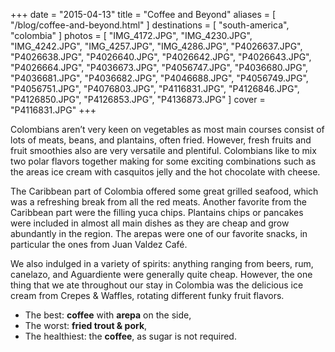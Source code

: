 +++
date    = "2015-04-13"
title   = "Coffee and Beyond"
aliases = [ "/blog/coffee-and-beyond.html" ]
destinations = [ "south-america", "colombia" ]
photos  = [
  "IMG_4172.JPG", "IMG_4230.JPG", "IMG_4242.JPG", "IMG_4257.JPG", "IMG_4286.JPG",
  "P4026637.JPG", "P4026638.JPG", "P4026640.JPG", "P4026642.JPG", "P4026643.JPG",
  "P4026664.JPG", "P4036673.JPG", "P4056747.JPG", "P4036680.JPG", "P4036681.JPG",
  "P4036682.JPG", "P4046688.JPG", "P4056749.JPG", "P4056751.JPG", "P4076803.JPG",
  "P4116831.JPG", "P4126846.JPG", "P4126850.JPG", "P4126853.JPG", "P4136873.JPG"
]
cover = "P4116831.JPG"
+++

Colombians aren’t very keen on vegetables as most main courses consist of lots of meats, beans, and plantains, often fried. However, fresh fruits and fruit smoothies also are very versatile and plentiful. Colombians like to mix two polar flavors together making for some exciting combinations such as the areas ice cream with casquitos jelly and the hot chocolate with cheese.
<!--more-->
The Caribbean part of Colombia offered some great grilled seafood, which was a refreshing break from all the red meats. Another favorite from the Caribbean part were the filling yuca chips. Plantains chips or pancakes were included in almost all main dishes as they are cheap and grow abundantly in the region. The arepas were one of our favorite snacks, in particular the ones from Juan Valdez Café.

We also indulged in a variety of spirits: anything ranging from beers, rum, canelazo, and Aguardiente were generally quite cheap. However, the one thing that we ate throughout our stay in Colombia was the delicious ice cream from Crepes & Waffles, rotating different funky fruit flavors.

* The best: **coffee** with **arepa** on the side,
* The worst: **fried trout & pork**,
* The healthiest: the **coffee**, as sugar is not required.